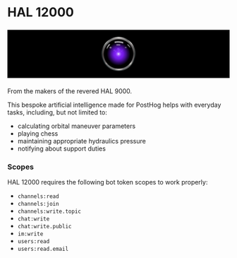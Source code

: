 # HAL 12000

### <img width="830" src="./branding/readme-banner.png">

From the makers of the revered HAL 9000.

This bespoke artificial intelligence made for PostHog helps with everyday tasks, including, but not limited to:
- calculating orbital maneuver parameters
- playing chess
- maintaining appropriate hydraulics pressure
- notifying about support duties

### Scopes

HAL 12000 requires the following bot token scopes to work properly:

- `channels:read`
- `channels:join`
- `channels:write.topic`
- `chat:write`
- `chat:write.public`
- `im:write`
- `users:read`
- `users:read.email`
